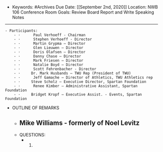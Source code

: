 - Keywords: #Archives
Due Date: [[September 2nd, 2020]]
Location: NWB 106 Conference Room
Goals: Review Board Report and Write Speaking Notes
- ----------------
    - Participants:
        - ·      Paul Verhoeff - Chairman
        - ·      Stephen Verhoeff - Director
        - ·      Martin Grypma – Director
        - ·      Glen Lieuwen – Director
        - ·      Doris Olafsen – Director
        - ·      Danny Chase – Director
        - ·      Mark Friesen – Director
        - ·      Natalie Boyd – Director
        - ·      Scott Fehrenbacher - Director
        - ·     Dr. Mark Husbands – TWU Rep (President of TWU)
        - ·      Jeff Gamache – Director of Athletics, TWU Athletics rep
        - ·     Steve Scholz – Executive Director, Spartan Foundation
        - ·      Renee Kimber – Administrative Assistant, Spartan Foundation
        - ·     Bridget Kropf – Executive Assist. - Events, Spartan Foundation
- OUTLINE OF REMARKS
    - Mike Williams - formerly of Noel Levitz
        - 
    - QUESTIONS:
        - 1. 
